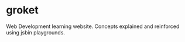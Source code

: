 groket
======

Web Development learning website. Concepts explained and reinforced using jsbin playgrounds.
